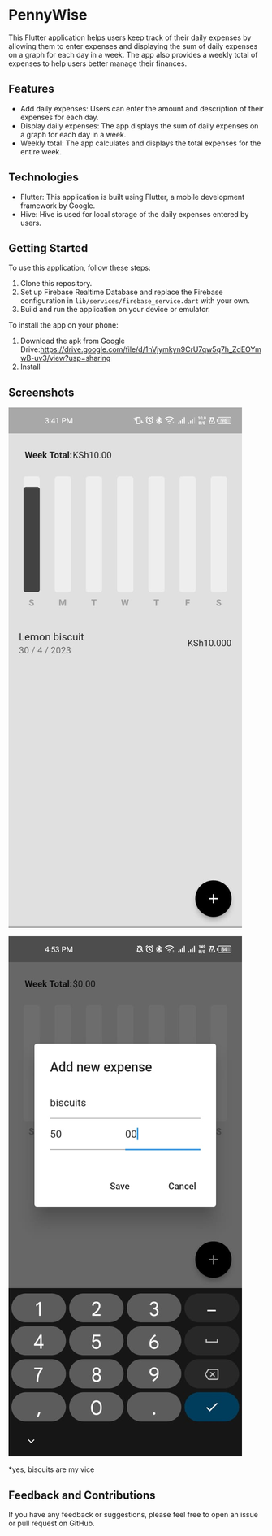 # PennyWise

This Flutter application helps users keep track of their daily expenses by allowing them to enter expenses and displaying the sum of daily expenses on a graph for each day in a week. The app also provides a weekly total of expenses to help users better manage their finances.

## Features

* Add daily expenses: Users can enter the amount and description of their expenses for each day.
* Display daily expenses: The app displays the sum of daily expenses on a graph for each day in a week.
* Weekly total: The app calculates and displays the total expenses for the entire week.

## Technologies

* Flutter: This application is built using Flutter, a mobile development framework by Google.
* Hive: Hive is used for local storage of the daily expenses entered by users.

## Getting Started

To use this application, follow these steps:

1. Clone this repository.
2. Set up Firebase Realtime Database and replace the Firebase configuration in `lib/services/firebase_service.dart` with your own.
3. Build and run the application on your device or emulator.

To install the app on your phone:

1. Download the apk from Google Drive:https://drive.google.com/file/d/1hVjymkyn9CrU7qw5q7h_ZdEOYmwB-uv3/view?usp=sharing
2. Install

## Screenshots

![1682858780803](image/README/1682858780803.png)


![1682859255529](image/README/1682859255529.png)

*yes, biscuits are my vice

## Feedback and Contributions

If you have any feedback or suggestions, please feel free to open an issue or pull request on GitHub.
